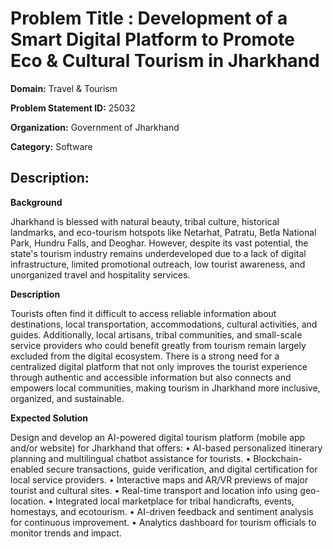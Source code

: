 # **Problem Title  :** Development of a Smart Digital Platform to Promote Eco & Cultural Tourism in Jharkhand

**Domain:**  	Travel & Tourism


**Problem Statement ID:** 25032

**Organization:**  Government of Jharkhand

**Category:** Software

## **Description:** 	

**Background**

Jharkhand is blessed with natural beauty, tribal culture, historical landmarks, and eco-tourism hotspots like Netarhat, Patratu, Betla National Park, Hundru Falls, and Deoghar. However, despite its vast potential, the state's tourism industry remains underdeveloped due to a lack of digital infrastructure, limited promotional outreach, low tourist awareness, and unorganized travel and hospitality services.

**Description**

Tourists often find it difficult to access reliable information about destinations, local transportation, accommodations, cultural activities, and guides. Additionally, local artisans, tribal communities, and small-scale service providers who could benefit greatly from tourism remain largely excluded from the digital ecosystem. There is a strong need for a centralized digital platform that not only improves the tourist experience through authentic and accessible information but also connects and empowers local communities, making tourism in Jharkhand more inclusive, organized, and sustainable.

**Expected Solution**

Design and develop an AI-powered digital tourism platform (mobile app and/or website) for Jharkhand that offers:
• AI-based personalized itinerary planning and multilingual chatbot assistance for tourists.
• Blockchain-enabled secure transactions, guide verification, and digital certification for local service providers.
• Interactive maps and AR/VR previews of major tourist and cultural sites.
• Real-time transport and location info using geo-location.
• Integrated local marketplace for tribal handicrafts, events, homestays, and ecotourism.
• AI-driven feedback and sentiment analysis for continuous improvement.
• Analytics dashboard for tourism officials to monitor trends and impact.
